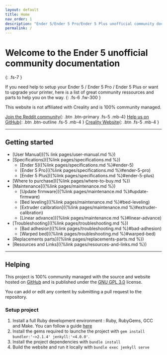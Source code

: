 ```yaml
---
layout: default
title: Home
nav_order: 1
description: "Ender 5/Ender 5 Pro/Ender 5 Plus unofficial community documentation"
permalink: /
---
```


# Welcome to the Ender 5 unofficial community documentation
{: .fs-7 }

If you need help to setup your Ender 5 / Ender 5 Pro / Ender 5 Plus or want to upgrade your printer, here is a list of great community ressources and parts to help you on the way.
{: .fs-6 .fw-300 }

This website is not affiliated with Creality and is 100% community managed.

[Join the Reddit community](https://reddit.com/r/ender5){: .btn .btn-primary .fs-5 .mb-4} [Help us on GitHub](https://github.com/CapMousse/ender5){: .btn .btn-outline .fs-5 .mb-4 } [Creality Website](https://www.creality.com/){: .btn .fs-5 .mb-4 }

---

## Getting started

- [User Manual]({% link pages/user-manual.md %})
- [Specifications]({%link pages/specifications.md %})
    - [Ender 5]({%link pages/specifications.md %}#ender-5)
    - [Ender 5 Pro]({%link pages/specifications.md %}#ender-5-pro)
    - [Ender 5 Plus]({%link pages/specifications.md %}#ender-5-plus)
- [Where to purchase]({%link pages/where-to-buy.md %})
- [Maintenance]({%link pages/maintenance.md %})
    - [Update firmware]({%link pages/maintenance.md %}#update-firmware)
    - [Bed leveling]({%link pages/maintenance.md %}#bed-leveling)
    - [Extruder calibration]({%link pages/maintenance.md %}#extruder-calibration)
    - [Linear advance]({%link pages/maintenance.md %}#linear-advance)
- [Troubleshooting]({%link pages/troubleshooting.md %})
    - [Bad adhesion]({%link pages/troubleshooting.md %}#bad-adhesion)
    - [Warped bed]({%link pages/troubleshooting.md %}#warped-bed)
- [Replacements parts]({%link pages/replacements-parts.md %})
- [Resources and Links]({%link pages/resources-and-links.md %})

---

## Helping

This project is 100% community managed with the source and website hosted on [GitHub](https://github.com/CapMousse/ender5) and is published under the [GNU GPL 3.0](https://choosealicense.com/licenses/gpl-3.0/) license.

You can add or edit any content by submitting a pull request to the repository.

### Setup project

1. Install a full Ruby development environment : Ruby, RubyGems, GCC and Make. You can follow a guide [here](https://jekyllrb.com/docs/installation/)
2. Install the gems required to launche the project with `gem install bundler:'~>2.1.4' jenkyll:'<4.0.0'`.
3. Install the project dependencies with `bundle install`
4. Build the website and run it locally with `bundle exec jenkyll serve`
